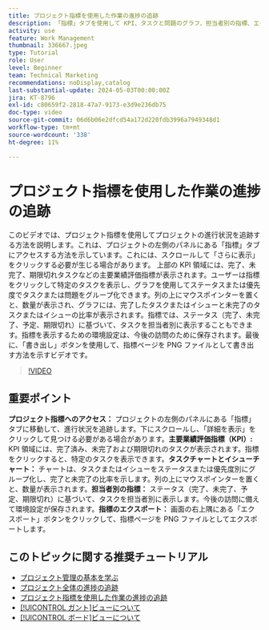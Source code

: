 ```yaml
---
title: プロジェクト指標を使用した作業の進捗の追跡
description: 「指標」タブを使用して KPI、タスクと問題のグラフ、担当者別の指標、エクスポートのオプションにアクセスして効率的な進捗監視を行い、Workfrontでプロジェクトのパフォーマンスを追跡します。
activity: use
feature: Work Management
thumbnail: 336667.jpeg
type: Tutorial
role: User
level: Beginner
team: Technical Marketing
recommendations: noDisplay,catalog
last-substantial-update: 2024-05-03T00:00:00Z
jira: KT-8796
exl-id: c80659f2-2818-47a7-9173-e3d9e236db75
doc-type: video
source-git-commit: 06d6b06e2dfcd54a172d220fdb3996a7949348d1
workflow-type: tm+mt
source-wordcount: '338'
ht-degree: 11%

---
```


# プロジェクト指標を使用した作業の進捗の追跡

このビデオでは、プロジェクト指標を使用してプロジェクトの進行状況を追跡する方法を説明します。&#x200B; これは、プロジェクトの左側のパネルにある「指標」タブにアクセスする方法を示しています。これには、スクロールして「さらに表示」をクリックする必要が生じる場合があります。 上部の KPI 領域には、完了、未完了、期限切れタスクなどの主要業績評価指標が表示されます。&#x200B; ユーザーは指標をクリックして特定のタスクを表示し、グラフを使用してステータスまたは優先度でタスクまたは問題をグループ化できます。&#x200B; 列の上にマウスポインターを置くと、数量が表示され、グラフには、完了したタスクまたはイシューと未完了のタスクまたはイシューの比率が表示されます。&#x200B; 指標では、ステータス（完了、未完了、予定、期限切れ）に基づいて、タスクを担当者別に表示することもできます。&#x200B; 指標を表示するための環境設定は、今後の訪問のために保存されます。&#x200B; 最後に、「書き出し」ボタンを使用して、指標ページを PNG ファイルとして書き出す方法を示すビデオです。&#x200B;


>[!VIDEO](https://video.tv.adobe.com/v/336667/?quality=12&learn=on&enablevpops)

## 重要ポイント

**プロジェクト指標へのアクセス：** プロジェクトの左側のパネルにある「指標」タブに移動して、進行状況を追跡します。&#x200B; 下にスクロールし、「詳細を表示」をクリックして見つける必要がある場合があります。&#x200B;
**主要業績評価指標（KPI）:** KPI 領域には、完了済み、未完了および期限切れのタスクが表示されます。&#x200B; 指標をクリックすると、特定のタスクを表示できます。&#x200B;
**タスクチャートとイシューチャート：** チャートは、タスクまたはイシューをステータスまたは優先度別にグループ化し、完了と未完了の比率を示します。&#x200B; 列の上にマウスポインターを置くと、数量が表示されます。&#x200B;
**担当者別の指標：** ステータス（完了、未完了、予定、期限切れ）に基づいて、タスクを担当者別に表示します。&#x200B; 今後の訪問に備えて環境設定が保存されます。&#x200B;
**指標のエクスポート：** 画面の右上隅にある「エクスポート」ボタンをクリックして、指標ページを PNG ファイルとしてエクスポートします。&#x200B;



## このトピックに関する推奨チュートリアル

* [プロジェクト管理の基本を学ぶ](/help/manage-work/projects/getting-started-manage-a-project.md)
* [プロジェクト全体の進捗の追跡](/help/manage-work/projects/track-overall-project-progress.md)
* [プロジェクト指標を使用した作業の進捗の追跡](/help/manage-work/projects/track-work-progress-with-project-metrics.md)
* [[!UICONTROL ガント]ビューについて](/help/manage-work/projects/understand-the-gantt-view.md)
* [[!UICONTROL ボード]ビューについて](/help/manage-work/projects/understand-the-board-view.md)
